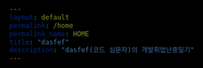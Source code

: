 ```yaml
---
layout: default
permalink: /home
permalink_name: HOME
title: "dasfef"
description: "dasfef(코드 심문자)의 개발취업난중일기"
---
```


<!-- # detail_image: assets/theme_logo.svg -->

<html lang="en">

<head>
    <meta charset="UTF-8">
    <meta name="viewport" content="width=device-width, initial-scale=1.0">
    <meta name="description" content="dasfef(코드 심문자)의 개발취업난중일기">
    <meta name="title" content="dasfef">
    <style>
        ::selection {
            background: #505050;
        }
        ::-moz-selection {
            background: #505050;
        }
        html,
        body,
        .container {
            overflow: hidden;
            background-color: black;
            height: auto;
        }
        .container {
            color: white;
            display: -webkit-flexbox;
            display: -ms-flexbox;
            display: -webkit-flex;
            display: flex;
            -webkit-flex-align: center;
            -ms-flex-align: center;
            -webkit-align-items: center;
            align-items: center;
            justify-content: center;
        }
    </style>
</head>

<body>
    <div class="container">
        <pre class="center" id="d"></pre>
    </div>
        <!-- <p style="text-align:center">도넛을 만들 수 있을때까지</p> -->
    <script src="donut.js"></script>
    
</body>

</html>